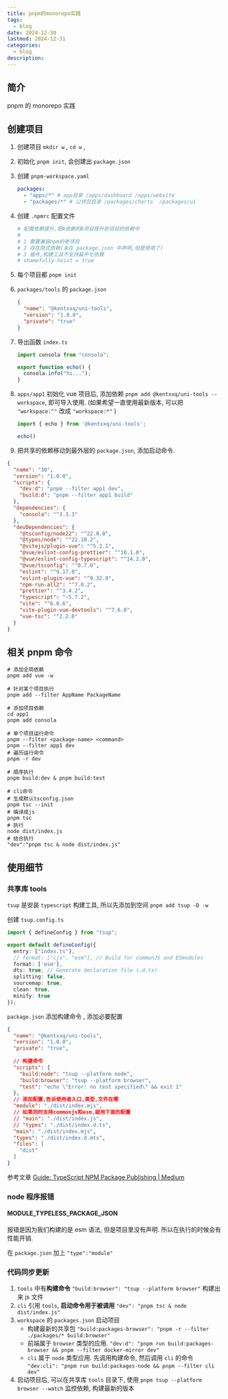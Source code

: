 ```yaml
---
title: pnpm的monorepo实践
tags:
  - blog
date: 2024-12-30
lastmod: 2024-12-31
categories:
  - blog
description: 
---
```


## 简介

pnpm 的 monorepo 实践

## 创建项目

1. 创建项目 `mkdir w` , `cd w` ,
2. 初始化 `pnpm init`, 会创建出 `package.json`
3. 创建 `pnpm-workspace.yaml`

    ```yaml
    packages:
      - "apps/*" # app目录 /apps/dashboard /apps/website
      - "packages/*" # 公共包目录 /packages/charts  /packages/ui
    ```

4. 创建 `.npmrc` 配置文件

    ```toml
    # 配置依赖提升,把A依赖的B项目提升到项目的依赖中
    # 
    # 1 需要兼容npm的老项目
    # 2 存在隐式依赖(未在 package.json 中声明,但是使用了)
    # 3 插件,构建工具不支持扁平化依赖
    # shamefully-hoist = true
    ```

5. 每个项目都 `pnpm init`
6. `packages/tools` 的 `package.json`

    ```json
    {
      "name": "@kentxxq/uni-tools",
      "version": "1.0.0",
      "private": "true"
    }
    ```

7. 导出函数 `index.ts`

    ```ts
    import consola from "consola";
    
    export function echo() {
      consola.info("hi...");
    }
    ```

8. `apps/app1` 初始化 vue 项目后,  添加依赖 `pnpm add @kentxxq/uni-tools --workspace`, 即可导入使用. (如果希望一直使用最新版本, 可以把 `"workspace:^"` 改成 `"workspace:*"` )

    ```ts
    import { echo } from '@kentxxq/uni-tools';
    
    echo()
    ```

9. 把共享的依赖移动到最外层的 `package.json`, 添加启动命令.

```json
{
  "name": "30",
  "version": "1.0.0",
  "scripts": {
    "dev:d": "pnpm --filter app1 dev",
    "build:d": "pnpm --filter app1 build"
  },
  "dependencies": {
    "consola": "^3.3.3"
  },
  "devDependencies": {
    "@tsconfig/node22": "^22.0.0",
    "@types/node": "^22.10.2",
    "@vitejs/plugin-vue": "^5.2.1",
    "@vue/eslint-config-prettier": "^10.1.0",
    "@vue/eslint-config-typescript": "^14.2.0",
    "@vue/tsconfig": "^0.7.0",
    "eslint": "^9.17.0",
    "eslint-plugin-vue": "^9.32.0",
    "npm-run-all2": "^7.0.2",
    "prettier": "^3.4.2",
    "typescript": "~5.7.2",
    "vite": "^6.0.6",
    "vite-plugin-vue-devtools": "^7.6.8",
    "vue-tsc": "^2.2.0"
  }
}
```

## 相关 pnpm 命令

```shell
# 添加全局依赖
pnpm add vue -w

# 针对某个项目执行
pnpm add --filter AppName PackageName

# 添加项目依赖
cd app1
pnpm add consola

# 单个项目运行命令
pnpm --filter <package-name> <command>
pnpm --filter app1 dev
# 遍历运行命令
pnpm -r dev

# 顺序执行
pnpm build:dev & pnpm build:test

# cli命令
# 生成默认tsconfig.json
pnpm tsc --init
# 编译成js
pnpm tsc
# 执行
node dist/index.js
# 结合执行
"dev":"pnpm tsc & node dist/index.js"
```

## 使用细节

### 共享库 tools

`tsup` 是安装 `typescript` 构建工具, 所以先添加到空间 `pnpm add tsup -D -w`

创建 `tsup.config.ts`

```ts
import { defineConfig } from "tsup";

export default defineConfig({
  entry: ["index.ts"],
  // format: ["cjs", "esm"], // Build for commonJS and ESmodules
  format: ['esm'],
  dts: true, // Generate declaration file (.d.ts)
  splitting: false,
  sourcemap: true,
  clean: true,
  minify: true
});
```

`package.json` 添加构建命令 , 添加必要配置

```json
{
  "name": "@kentxxq/uni-tools",
  "version": "1.0.0",
  "private": "true",
  
  // 构建命令
  "scripts": {
    "build:node": "tsup --platform node",
    "build:browser": "tsup --platform browser",
    "test": "echo \"Error: no test specified\" && exit 1"
  },
  // 添加配置,告诉使用者入口,类型,文件在哪
  "module": "./dist/index.mjs",
  // 如果同时支持commonjs和esm,就用下面的配置
  // "main": "./dist/index.js",
  // "types": "./dist/index.d.ts",
  "main": "./dist/index.mjs",
  "types": "./dist/index.d.mts",
  "files": [
    "dist"
  ]
}
```

参考文章 [Guide: TypeScript NPM Package Publishing \| Medium](https://pauloe-me.medium.com/typescript-npm-package-publishing-a-beginners-guide-40b95908e69c)

### node 程序报错

#### MODULE_TYPELESS_PACKAGE_JSON

报错是因为我们构建的是 esm 语法, 但是项目里没有声明. 所以在执行的时候会有性能开销.

在 `package.json` 加上 `"type":"module"`

### 代码同步更新

1. `tools` 中有**构建命令** `"build:browser": "tsup --platform browser"` 构建出来 js 文件
2. `cli` 引用 `tools`, **启动命令用于被调用** `"dev": "pnpm tsc & node dist/index.js"`
3. `workspace` 的 `packages.json` 启动项目
    - 构建最新的共享包 `"build:packages-browser": "pnpm -r --filter ./packages/* build:browser"`
    - 前端属于 `browser` 类型的应用.  `"dev:d": "pnpm run build:packages-browser && pnpm --filter docker-mirror dev"`
    - `cli` 属于 `node` 类型应用. 先调用构建命令, 然后调用 `cli` 的命令 `"dev:cli": "pnpm run build:packages-node && pnpm --filter cli dev"`
4. 启动项目后, 可以在共享库 `tools` 目录下, 使用 ` pnpm tsup --platform browser --watch ` 监控依赖, 构建最新的版本
